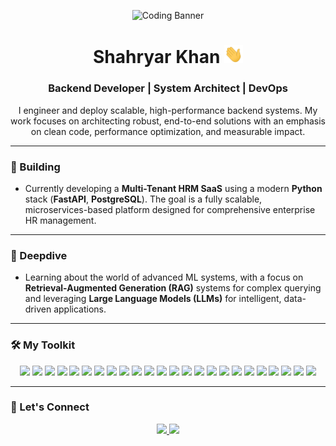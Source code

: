 <p align="center">
  <img src="https://user-images.githubusercontent.com/74038190/212748830-4c709398-a386-4761-84d7-9e10b98fbe6e.gif" alt="Coding Banner" width="50%"/>
</p>

<h1 align="center">Shahryar Khan <img src="https://raw.githubusercontent.com/ABSphreak/ABSphreak/master/gifs/Hi.gif" width="30px"></h1>
<h3 align="center">Backend Developer | System Architect | DevOps</h3>

<p align="center">
  I engineer and deploy scalable, high-performance backend systems. My work focuses on architecting robust, end-to-end solutions with an emphasis on clean code, performance optimization, and measurable impact.
</p>

---

### 🚀 Building

-   Currently developing a **Multi-Tenant HRM SaaS** using a modern **Python** stack (**FastAPI**, **PostgreSQL**). The goal is a fully scalable, microservices-based platform designed for comprehensive enterprise HR management.

---

### 🔬 Deepdive

-   Learning about the world of advanced ML systems, with a focus on **Retrieval-Augmented Generation (RAG)** systems for complex querying and leveraging **Large Language Models (LLMs)** for intelligent, data-driven applications.

---

### 🛠️ My Toolkit

<p align="center">
  <img src="https://img.shields.io/badge/-JavaScript-f7df1e?style=for-the-badge&logo=javascript&logoColor=black" />
  <img src="https://img.shields.io/badge/-TypeScript-3178c6?style=for-the-badge&logo=typescript&logoColor=white" />
  <img src="https://img.shields.io/badge/-Python-3776AB?style=for-the-badge&logo=python&logoColor=white" />
  <img src="https://img.shields.io/badge/-Java-ec2025?style=for-the-badge&logo=openjdk&logoColor=white" />
  <img src="https://img.shields.io/badge/-Node.js-90c53f?style=for-the-badge&logo=node.js&logoColor=white" />
  <img src="https://img.shields.io/badge/-Express-000000?style=for-the-badge&logo=express&logoColor=white" />
  <img src="https://img.shields.io/badge/-Hono-E36000?style=for-the-badge&logo=hono&logoColor=white" />
  <img src="https://img.shields.io/badge/-FastAPI-009688?style=for-the-badge&logo=fastapi&logoColor=white" />
  <img src="https://img.shields.io/badge/-React-61dafb?style=for-the-badge&logo=react&logoColor=black" />
  <img src="https://img.shields.io/badge/-Next.js-000000?style=for-the-badge&logo=next.js&logoColor=white" />
  <img src="https://img.shields.io/badge/-MongoDB-2ba845?style=for-the-badge&logo=mongodb&logoColor=white" />
  <img src="https://img.shields.io/badge/-PostgreSQL-336791?style=for-the-badge&logo=postgresql&logoColor=white" />
  <img src="https://img.shields.io/badge/-Microsoft_SQL_Server-CC2927?style=for-the-badge&logo=microsoft-sql-server&logoColor=white" />
  <img src="https://img.shields.io/badge/-Redis-d82c20?style=for-the-badge&logo=redis&logoColor=white" />
  <img src="https://img.shields.io/badge/-Docker-099cec?style=for-the-badge&logo=docker&logoColor=white" />
  <img src="https://img.shields.io/badge/-Nginx-009639?style=for-the-badge&logo=nginx&logoColor=white" />
  <img src="https://img.shields.io/badge/-Linux-FCC624?style=for-the-badge&logo=linux&logoColor=black" />
  <img src="https://img.shields.io/badge/-Git-F05032?style=for-the-badge&logo=git&logoColor=white" />
  <img src="https://img.shields.io/badge/-CI/CD-2088FF?style=for-the-badge&logo=github-actions&logoColor=white" />
  <img src="https://img.shields.io/badge/-NATS-0A0A0A?style=for-the-badge&logo=nats.io&logoColor=white" />
  <img src="https://img.shields.io/badge/-Twilio-F22F46?style=for-the-badge&logo=twilio&logoColor=white" />
  <img src="https://img.shields.io/badge/-OpenAI-412991?style=for-the-badge&logo=openai&logoColor=white" />
  <img src="https://img.shields.io/badge/-Railway-0B0D12?style=for-the-badge&logo=railway&logoColor=white" />
  <img src="https://img.shields.io/badge/-Vercel-000000?style=for-the-badge&logo=vercel&logoColor=white" />
</p>

---

### 🔗 Let's Connect

<p align="center">
  <a href="https://www.linkedin.com/in/shahryar-khan-/" target="_blank">
    <img src="https://img.shields.io/badge/LinkedIn-0077B5?style=for-the-badge&logo=linkedin&logoColor=white" />
  </a>
  <a href="mailto:shahryar2k3@gmail.com">
    <img src="https://img.shields.io/badge/Email-D14836?style=for-the-badge&logo=gmail&logoColor=white" />
  </a>
</p>
